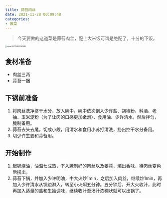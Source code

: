 ```yaml
---
title: 蒜苔肉丝
date: 2021-11-28 00:09:48
categories: 
- 做菜
---
```

> 今天要做的这道菜是蒜苔肉丝，配上大米饭可谓是绝配了，十分的下饭。

<img src="https://cdn.jsdelivr.net/gh/wloverine/PicGo/img/20211128003923.png" alt="image-20211128003343662" style="zoom: 33%;" />

## 食材准备
- 肉丝三两
- 蒜苔一捆

## 下锅前准备
1. 将肉丝洗净挤干水分，放入碗中，碗中依次倒入少许盐、胡椒粉、料酒、老抽、玉米淀粉（为了让肉的口感更加嫩滑）、食用油、少许清水，然后拌匀，腌制备用。
2. 蒜苔去头去尾，切成小段，用清水和食用小苏打清洗，捞出控干水分备用。
3. 切少许生姜和蒜备用。

## 开始制作
1. 起锅烧油，油温七成热，下入腌制好的肉丝以及姜蒜，煸出香味，待肉丝变色后捞出。
2. 蒜苔下锅，并加入少许明油，中大火炒1min，之后加入肉丝，继续炒1min，再加入少许清水从锅边淋入，转至小火焖五分钟。五分钟后，开大火收汁，此时再加入适量的盐和生抽调味，继续收汁至汤汁浓稠状就可以出锅了。